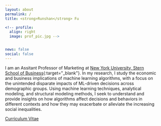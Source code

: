 ```yaml
---
layout: about
permalink: /
title: <strong>Runshan</strong> Fu

<!-- profile:
  align: right
  image: prof_pic.jpg -->


news: false
social: false
---
```


I am an Assitant Professor of Marketing at [New York University, Stern School of Business](https://www.stern.nyu.edu/){:target="\_blank"}. In my research, I study the economic and business implications of machine learning algorithms, with a focus on the unintended disparate impacts of ML-driven decisions across demographic groups. Using machine learning techniques, analytical modeling, and structural
modeling methods, I seek to understand and provide insights on how algorithms affect
decisions and behaviors in different contexts and how they may exacerbate or alleviate the increasing social inequalities.

<a class="page-link" href="https://runshanfu.com/assets/pdf/cv.pdf">Curriculum Vitae</a>




<!-- Link to your social media connections, too. This theme is set up to use [Font Awesome icons](http://fortawesome.github.io/Font-Awesome/){:target="\_blank"} and [Academicons](https://jpswalsh.github.io/academicons/){:target="\_blank"}, like the ones below. Add your Facebook, Twitter, LinkedIn, Google Scholar, or just disable all of them. -->
